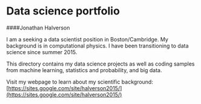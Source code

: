 # Data science portfolio

####Jonathan Halverson

I am a seeking a data scientist position in Boston/Cambridge. My background is in computational physics. I have been transitioning to data science since summer 2015.

This directory contains my data science projects as well as coding samples from machine learning, statistics and probability, and big data.

Visit my webpage to learn about my scientific background: [https://sites.google.com/site/halverson2015/](https://sites.google.com/site/halverson2015/)
